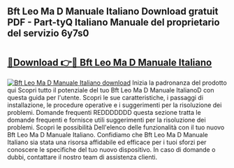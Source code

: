 ## Bft Leo Ma D Manuale Italiano Download gratuit PDF - Part-tyQ Italiano Manuale del proprietario del servizio 6y7s0

# <h2><a href="http://dfe4mz4.blite.top/?on=Bft+Leo+Ma+D+Manuale+Italiano">🔗Download 👉🔴 Bft Leo Ma D Manuale Italiano</a></h2>

[![Bft Leo Ma D Manuale Italiano download](https://i.imgur.com/lujVjoI.png)](http://dfe4mz4.blite.top/?on=Bft+Leo+Ma+D+Manuale+Italiano)
Inizia la padronanza del prodotto qui Scopri tutto il potenziale del tuo Bft Leo Ma D Manuale ItalianoD con questa guida per l'utente. Scopri le sue caratteristiche, i passaggi di installazione, le procedure operative e i suggerimenti per la risoluzione dei problemi. Domande frequenti REDDDDDDD questa sezione tratta le domande frequenti e fornisce utili suggerimenti per la risoluzione dei problemi. Scopri le possibilità Dell'elenco delle funzionalità con il tuo nuovo Bft Leo Ma D Manuale Italiano. Confidiamo che Bft Leo Ma D Manuale Italiano sia stata una risorsa affidabile ed efficace per i tuoi sforzi per conoscere le specifiche del tuo nuovo dispositivo. In caso di domande o dubbi, contattare il nostro team di assistenza clienti.
